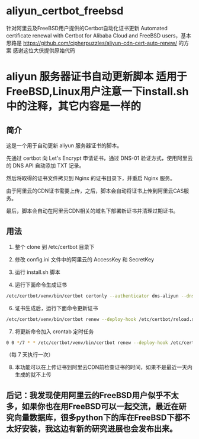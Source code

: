 # aliyun_certbot_freebsd
针对阿里云及FreeBSD用户提供的Certbot自动化证书更新 Automated certificate renewal with Certbot for Alibaba Cloud and FreeBSD users，基本思路是 https://github.com/cipherpuzzles/aliyun-cdn-cert-auto-renew/ 的方案 感谢这位大侠提供原始代码
# aliyun 服务器证书自动更新脚本 适用于FreeBSD,Linux用户注意一下install.sh中的注释，其它内容是一样的

## 简介

这是一个用于自动更新 aliyun 服务器证书的脚本。

先通过 certbot 向 Let's Encrypt 申请证书，通过 DNS-01 验证方式，使用阿里云的 DNS API 自动添加 TXT 记录。

然后将取得的证书文件拷贝到 Nginx 的证书目录下，并重启 Nginx 服务。

由于阿里云的CDN证书需要上传，之后，脚本会自动将证书上传到阿里云CAS服务。

最后，脚本会自动在阿里云CDN相关的域名下部署新证书并清理过期证书。

## 用法

1. 整个 clone 到 /etc/certbot 目录下

2. 修改 config.ini 文件中的阿里云的 AccessKey 和 SecretKey

3. 运行 install.sh 脚本

4. 运行下面命令生成证书

```bash
/etc/certbot/venv/bin/certbot certonly --authenticator dns-aliyun --dns-aliyun-credentials /etc/certbot/config.ini -d yourdomain.com -d *.yourdomain.com
```

6. 证书生成后，运行下面命令更新证书

```bash
/etc/certbot/venv/bin/certbot renew --deploy-hook /etc/certbot/reload.sh
```

7. 将更新命令加入 crontab 定时任务

```bash
0 0 */7 * * /etc/certbot/venv/bin/certbot renew --deploy-hook /etc/certbot/reload.sh
```

（每 7 天执行一次）

8. 本功能可以在上传证书到阿里云CDN前检查证书的时间，如果不是最近一天内生成的就不上传

## 后记：我发现使用阿里云的FreeBSD用户似乎不太多，如果你也在用FreeBSD可以一起交流，最近在研究向量数据库，很多python下的库在FreeBSD下都不太好安装，我这边有新的研究进展也会发布出来。
